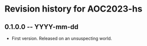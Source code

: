 # Revision history for AOC2023-hs

## 0.1.0.0 -- YYYY-mm-dd

* First version. Released on an unsuspecting world.
